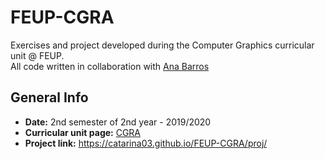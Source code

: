 # FEUP-CGRA

Exercises and project developed during the Computer Graphics curricular unit @ FEUP.  
All code written in collaboration with [Ana Barros](https://github.com/anaines14)

## General Info

- **Date:** 2nd semester of 2nd year - 2019/2020
- **Curricular unit page:** [CGRA](https://sigarra.up.pt/feup/pt/ucurr_geral.ficha_uc_view?pv_ocorrencia_id=436438)
- **Project link:** https://catarina03.github.io/FEUP-CGRA/proj/
